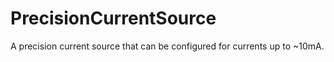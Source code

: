 # PrecisionCurrentSource
A precision current source that can be configured for currents up to ~10mA.
